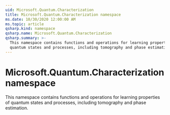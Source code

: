 ```yaml
---
uid: Microsoft.Quantum.Characterization
title: Microsoft.Quantum.Characterization namespace
ms.date: 10/30/2020 12:00:00 AM
ms.topic: article
qsharp.kind: namespace
qsharp.name: Microsoft.Quantum.Characterization
qsharp.summary: >-
  This namespace contains functions and operations for learning properties of
  quantum states and processes, including tomography and phase estimation.
---
```


# Microsoft.Quantum.Characterization namespace

This namespace contains functions and operations for learning properties ofquantum states and processes, including tomography and phase estimation.


